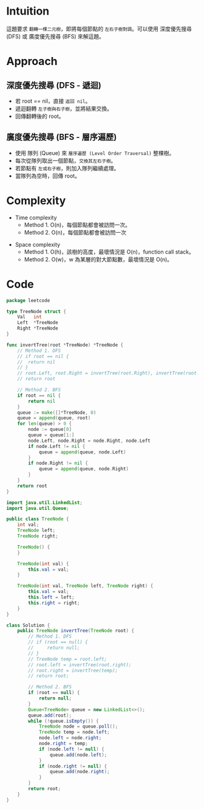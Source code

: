 # Intuition

這題要求 `翻轉一棵二元樹`，即將每個節點的 `左右子樹對調`。可以使用 深度優先搜尋 (DFS) 或 廣度優先搜尋 (BFS) 來解這題。

<!-- Describe your first thoughts on how to solve this problem. -->

# Approach

## 深度優先搜尋 (DFS - 遞迴)

- 若 root == nil，直接 `返回 nil`。
- 遞迴翻轉 `左子樹與右子樹`，並將結果交換。
- 回傳翻轉後的 root。

## 廣度優先搜尋 (BFS - 層序遍歷)

- 使用 隊列 (Queue) 來 `層序遍歷 (Level Order Traversal)` 整棵樹。
- 每次從隊列取出一個節點，`交換其左右子樹`。
- 若節點有 `左或右子樹`，則加入隊列繼續處理。
- 當隊列為空時，回傳 root。

<!-- Describe your approach to solving the problem. -->

# Complexity

- Time complexity
    - Method 1. O(n)，每個節點都會被訪問一次。
    - Method 2. O(n)，每個節點都會被訪問一次

<!-- Add your time complexity here, e.g. $$O(n)$$ -->

- Space complexity
    - Method 1. O(h)，該樹的高度，最壞情況是 O(n)，function call stack。
    - Method 2. O(w)，w 為某層的對大節點數，最壞情況是 O(n)。

<!-- Add your space complexity here, e.g. $$O(n)$$ -->

# Code
```go
package leetcode

type TreeNode struct {
	Val   int
	Left  *TreeNode
	Right *TreeNode
}

func invertTree(root *TreeNode) *TreeNode {
	// Method 1. DFS
	// if root == nil {
	// 	return nil
	// }
	// root.Left, root.Right = invertTree(root.Right), invertTree(root.Left)
	// return root

	// Method 2. BFS
	if root == nil {
		return nil
	}
	queue := make([]*TreeNode, 0)
	queue = append(queue, root)
	for len(queue) > 0 {
		node := queue[0]
		queue = queue[1:]
		node.Left, node.Right = node.Right, node.Left
		if node.Left != nil {
			queue = append(queue, node.Left)
		}
		if node.Right != nil {
			queue = append(queue, node.Right)
		}
	}
	return root
}
```

```java
import java.util.LinkedList;
import java.util.Queue;

public class TreeNode {
    int val;
    TreeNode left;
    TreeNode right;

    TreeNode() {
    }

    TreeNode(int val) {
        this.val = val;
    }

    TreeNode(int val, TreeNode left, TreeNode right) {
        this.val = val;
        this.left = left;
        this.right = right;
    }
}

class Solution {
    public TreeNode invertTree(TreeNode root) {
        // Method 1. DFS
        // if (root == null) {
        //     return null;
        // }
        // TreeNode temp = root.left;
        // root.left = invertTree(root.right);
        // root.right = invertTree(temp);
        // return root;

        // Method 2. BFS
        if (root == null) {
            return null;
        }
        Queue<TreeNode> queue = new LinkedList<>();
        queue.add(root);
        while (!queue.isEmpty()) {
            TreeNode node = queue.poll();
            TreeNode temp = node.left;
            node.left = node.right;
            node.right = temp;
            if (node.left != null) {
                queue.add(node.left);
            }
            if (node.right != null) {
                queue.add(node.right);
            }
        }
        return root;
    }
}
```